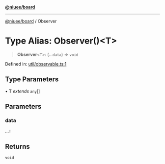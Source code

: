 [**@niuee/board**](../README.md)

***

[@niuee/board](../globals.md) / Observer

# Type Alias: Observer()\<T\>

> **Observer**\<`T`\>: (...`data`) => `void`

Defined in: [util/observable.ts:1](https://github.com/niuee/board/blob/cc09a87e934160adef876c4e11d51fd97e78653d/src/util/observable.ts#L1)

## Type Parameters

• **T** *extends* `any`[]

## Parameters

### data

...`T`

## Returns

`void`
